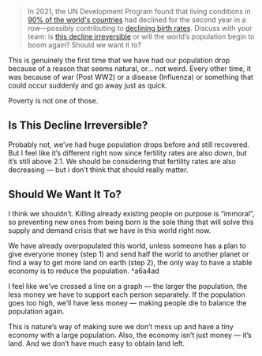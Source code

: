 > In 2021, the UN Development Program found that living conditions in [90% of the world's countries](https://www.dw.com/en/un-index-shows-living-standards-declining-in-90-of-countries/a-63052023) had declined for the second year in a row—possibly contributing to [declining birth rates](https://www.insights.uca.org.au/is-the-cost-of-living-crisis-just-the-new-normal/). Discuss with your team: is [this decline irreversible](https://www.mckinsey.com/mgi/our-research/dependency-and-depopulation-confronting-the-consequences-of-a-new-demographic-reality) or will the world’s population begin to boom again? Should we want it to?

This is genuinely the first time that we have had our population drop because of a reason that seems natural, or… not weird. Every other time, it was because of war (Post WW2) or a disease (Influenza) or something that could occur suddenly and go away just as quick.

Poverty is not one of those.

## Is This Decline Irreversible?

Probably not, we’ve had huge population drops before and still recovered. But I feel like it’s different right now since fertility rates are also down, but it’s still above 2.1. We should be considering that fertility rates are also decreasing — but i don’t think that should really matter.

## Should We Want It To?

I think we shouldn’t. Killing already existing people on purpose is “immoral”, so preventing new ones from being born is the sole thing that will solve this supply and demand crisis that we have in this world right now.

We have already overpopulated this world, unless someone has a plan to give everyone money (step 1) and send half the world to another planet or find a way to get more land on earth (step 2), the only way to have a stable economy is to reduce the population. ^a6a4ad

I feel like we’ve crossed a line on a graph — the larger the population, the less money we have to support each person separately. If the population goes too high, we’ll have less money — making people die to balance the population again.

This is nature’s way of making sure we don’t mess up and have a tiny economy with a large population. Also, the economy isn’t just money — it’s land. And we don’t have much easy to obtain land left.
